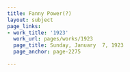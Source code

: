 ```yaml
---
title: Fanny Power(?)
layout: subject
page_links:
- work_title: '1923'
  work_url: pages/works/1923
  page_title: Sunday, January  7, 1923
  page_anchor: page-2275

---
```

